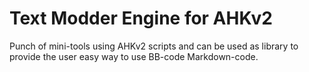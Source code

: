 # Text Modder Engine for AHKv2
 Punch of mini-tools using AHKv2 scripts and can be used as library to provide the user easy way to use BB-code Markdown-code.



